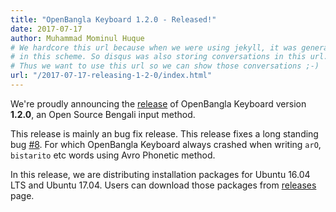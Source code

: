 ```yaml
---
title: "OpenBangla Keyboard 1.2.0 - Released!"
date: 2017-07-17
author: Muhammad Mominul Huque
# We hardcore this url because when we were using jekyll, it was generating posts
# in this scheme. So disqus was also storing conversations in this url.
# Thus we want to use this url so we can show those conversations ;-)
url: "/2017-07-17-releasing-1-2-0/index.html"
---
```


We're proudly announcing the [release](https://github.com/OpenBangla/OpenBangla-Keyboard/releases/tag/1.2.0) of OpenBangla Keyboard version **1.2.0**, an Open Source Bengali input method.
<!--more-->

This release is mainly an bug fix release. This release fixes a long standing bug [#8](https://github.com/OpenBangla/OpenBangla-Keyboard/issues/8). For which OpenBangla Keyboard always crashed when writing `arO`, `bistarito` etc words using Avro Phonetic method.

In this release, we are distributing installation packages for Ubuntu 16.04 LTS and Ubuntu 17.04. Users can download those packages from [releases](https://github.com/OpenBangla/OpenBangla-Keyboard/releases/tag/1.2.0) page.
